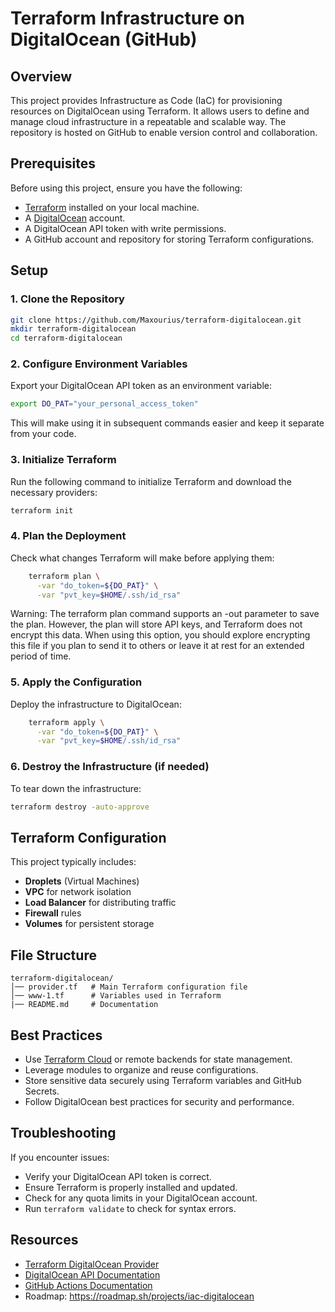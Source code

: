 # Terraform Infrastructure on DigitalOcean (GitHub)

## Overview

This project provides Infrastructure as Code (IaC) for provisioning resources on DigitalOcean using Terraform. It allows users to define and manage cloud infrastructure in a repeatable and scalable way. The repository is hosted on GitHub to enable version control and collaboration.

## Prerequisites

Before using this project, ensure you have the following:

- [Terraform](https://www.terraform.io/downloads.html) installed on your local machine.
- A [DigitalOcean](https://www.digitalocean.com/) account.
- A DigitalOcean API token with write permissions.
- A GitHub account and repository for storing Terraform configurations.

## Setup

### 1. Clone the Repository

```sh
git clone https://github.com/Maxourius/terraform-digitalocean.git
mkdir terraform-digitalocean
cd terraform-digitalocean
```

### 2. Configure Environment Variables

Export your DigitalOcean API token as an environment variable:

```sh
export DO_PAT="your_personal_access_token"
```

This will make using it in subsequent commands easier and keep it separate from your code.

### 3. Initialize Terraform

Run the following command to initialize Terraform and download the necessary providers:

```sh
terraform init
```

### 4. Plan the Deployment

Check what changes Terraform will make before applying them:

```sh
    terraform plan \
      -var "do_token=${DO_PAT}" \
      -var "pvt_key=$HOME/.ssh/id_rsa" 
```
Warning: The terraform plan command supports an -out parameter to save the plan. However, the plan will store API keys, and Terraform does not encrypt this data. When using this option, you should explore encrypting this file if you plan to send it to others or leave it at rest for an extended period of time.

### 5. Apply the Configuration

Deploy the infrastructure to DigitalOcean:

```sh
    terraform apply \
      -var "do_token=${DO_PAT}" \
      -var "pvt_key=$HOME/.ssh/id_rsa"
```

### 6. Destroy the Infrastructure (if needed)

To tear down the infrastructure:

```sh
terraform destroy -auto-approve
```

## Terraform Configuration

This project typically includes:

- **Droplets** (Virtual Machines)
- **VPC** for network isolation
- **Load Balancer** for distributing traffic
- **Firewall** rules
- **Volumes** for persistent storage

## File Structure

```
terraform-digitalocean/
│── provider.tf   # Main Terraform configuration file
│── www-1.tf      # Variables used in Terraform
|── README.md     # Documentation
```

## Best Practices

- Use [Terraform Cloud](https://www.terraform.io/cloud) or remote backends for state management.
- Leverage modules to organize and reuse configurations.
- Store sensitive data securely using Terraform variables and GitHub Secrets.
- Follow DigitalOcean best practices for security and performance.

## Troubleshooting

If you encounter issues:

- Verify your DigitalOcean API token is correct.
- Ensure Terraform is properly installed and updated.
- Check for any quota limits in your DigitalOcean account.
- Run `terraform validate` to check for syntax errors.

## Resources

- [Terraform DigitalOcean Provider](https://registry.terraform.io/providers/digitalocean/digitalocean/latest/docs)
- [DigitalOcean API Documentation](https://docs.digitalocean.com/reference/api/)
- [GitHub Actions Documentation](https://docs.github.com/en/actions)
- Roadmap: https://roadmap.sh/projects/iac-digitalocean
